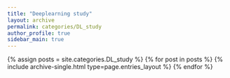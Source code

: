 ```yaml
---
title: "Deeplearning study"
layout: archive
permalink: categories/DL_study
author_profile: true
sidebar_main: true
---  
```



{% assign posts = site.categories.DL_study %}
{% for post in posts %} {% include archive-single.html type=page.entries_layout %} {% endfor %}